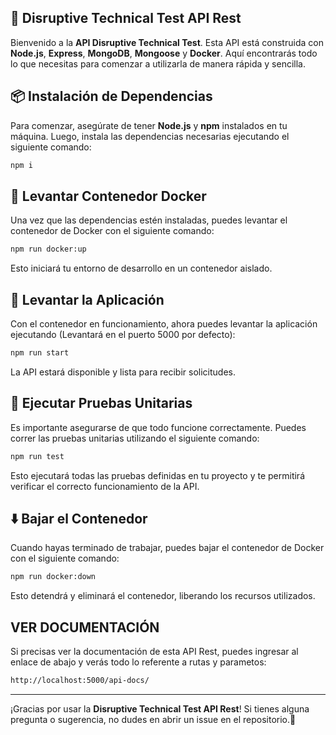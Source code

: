 ## 🚀 Disruptive Technical Test API Rest

Bienvenido a la **API Disruptive Technical Test**. Esta API está construida con **Node.js**, **Express**, **MongoDB**, **Mongoose** y **Docker**. Aquí encontrarás todo lo que necesitas para comenzar a utilizarla de manera rápida y sencilla.

## 📦 Instalación de Dependencias

Para comenzar, asegúrate de tener **Node.js** y **npm** instalados en tu máquina. Luego, instala las dependencias necesarias ejecutando el siguiente comando:

```bash
npm i
```

## 🐳 Levantar Contenedor Docker

Una vez que las dependencias estén instaladas, puedes levantar el contenedor de Docker con el siguiente comando:

```bash
npm run docker:up
```

Esto iniciará tu entorno de desarrollo en un contenedor aislado.

## 🚀 Levantar la Aplicación

Con el contenedor en funcionamiento, ahora puedes levantar la aplicación ejecutando (Levantará en el puerto 5000 por defecto):

```bash
npm run start
```

La API estará disponible y lista para recibir solicitudes.

## 🧪 Ejecutar Pruebas Unitarias

Es importante asegurarse de que todo funcione correctamente. Puedes correr las pruebas unitarias utilizando el siguiente comando:

```bash
npm run test
```

Esto ejecutará todas las pruebas definidas en tu proyecto y te permitirá verificar el correcto funcionamiento de la API.

## ⬇️ Bajar el Contenedor

Cuando hayas terminado de trabajar, puedes bajar el contenedor de Docker con el siguiente comando:

```bash
npm run docker:down
```

Esto detendrá y eliminará el contenedor, liberando los recursos utilizados.

## VER DOCUMENTACIÓN

Si precisas ver la documentación de esta API Rest, puedes ingresar al enlace de abajo y verás todo lo referente a rutas y parametos:

```bash
http://localhost:5000/api-docs/
```


---

¡Gracias por usar la **Disruptive Technical Test API Rest**! Si tienes alguna pregunta o sugerencia, no dudes en abrir un issue en el repositorio.🌟
